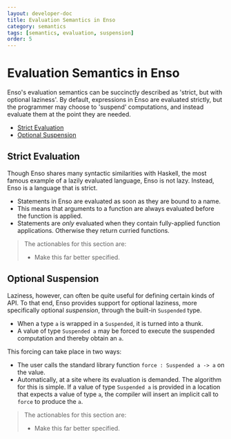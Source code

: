 ```yaml
---
layout: developer-doc
title: Evaluation Semantics in Enso
category: semantics
tags: [semantics, evaluation, suspension]
order: 5
---
```


# Evaluation Semantics in Enso

Enso's evaluation semantics can be succinctly described as 'strict, but with
optional laziness'. By default, expressions in Enso are evaluated strictly, but
the programmer may choose to 'suspend' computations, and instead evaluate them
at the point they are needed.

<!-- MarkdownTOC levels="2,3" autolink="true" -->

- [Strict Evaluation](#strict-evaluation)
- [Optional Suspension](#optional-suspension)

<!-- /MarkdownTOC -->

## Strict Evaluation

Though Enso shares many syntactic similarities with Haskell, the most famous
example of a lazily evaluated language, Enso is not lazy. Instead, Enso is a
language that is strict.

- Statements in Enso are evaluated as soon as they are bound to a name.
- This means that arguments to a function are always evaluated before the
  function is applied.
- Statements are _only_ evaluated when they contain fully-applied function
  applications. Otherwise they return curried functions.

> The actionables for this section are:
>
> - Make this far better specified.

## Optional Suspension

Laziness, however, can often be quite useful for defining certain kinds of API.
To that end, Enso provides support for optional laziness, more specifically
optional _suspension_, through the built-in `Suspended` type.

- When a type `a` is wrapped in a `Suspended`, it is turned into a thunk.
- A value of type `Suspended a` may be forced to execute the suspended
  computation and thereby obtain an `a`.

This forcing can take place in two ways:

- The user calls the standard library function `force : Suspended a -> a` on the
  value.
- Automatically, at a site where its evaluation is demanded. The algorithm for
  this is simple. If a value of type `Suspended a` is provided in a location
  that expects a value of type `a`, the compiler will insert an implicit call to
  `force` to produce the `a`.

> The actionables for this section are:
>
> - Make this far better specified.
